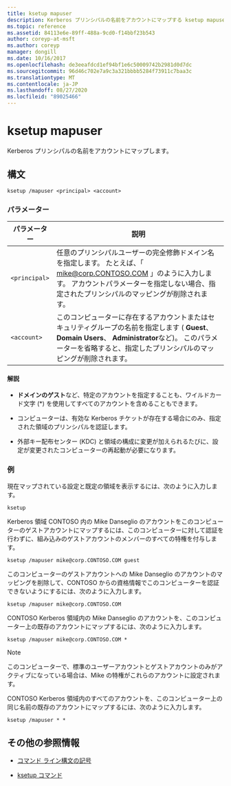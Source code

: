 ```yaml
---
title: ksetup mapuser
description: Kerberos プリンシパルの名前をアカウントにマップする ksetup mapuser コマンドの参照記事。
ms.topic: reference
ms.assetid: 84113e6e-89ff-488a-9cd0-f14bbf23b543
author: coreyp-at-msft
ms.author: coreyp
manager: dongill
ms.date: 10/16/2017
ms.openlocfilehash: de3eeafdcd1ef94bf1e6c50009742b2981d0d7dc
ms.sourcegitcommit: 96d46c702e7a9c3a321bbbb5284f73911c7baa3c
ms.translationtype: MT
ms.contentlocale: ja-JP
ms.lasthandoff: 08/27/2020
ms.locfileid: "89025466"
---
```

# <a name="ksetup-mapuser"></a>ksetup mapuser

Kerberos プリンシパルの名前をアカウントにマップします。

## <a name="syntax"></a>構文

```
ksetup /mapuser <principal> <account>
```

### <a name="parameters"></a>パラメーター

| パラメーター | 説明 |
| --------- | ----------- |
| `<principal>` | 任意のプリンシパルユーザーの完全修飾ドメイン名を指定します。 たとえば、「 mike@corp.CONTOSO.COM 」のように入力します。 アカウントパラメーターを指定しない場合、指定されたプリンシパルのマッピングが削除されます。 |
| `<account>` | このコンピューターに存在するアカウントまたはセキュリティグループの名前を指定します ( **Guest**、 **Domain Users**、 **Administrator**など)。 このパラメーターを省略すると、指定したプリンシパルのマッピングが削除されます。 |

#### <a name="remarks"></a>解説

- **ドメインのゲスト**など、特定のアカウントを指定することも、ワイルドカード文字 (*) を使用してすべてのアカウントを含めることもできます。

- コンピューターは、有効な Kerberos チケットが存在する場合にのみ、指定された領域のプリンシパルを認証します。

- 外部キー配布センター (KDC) と領域の構成に変更が加えられるたびに、設定が変更されたコンピューターの再起動が必要になります。

### <a name="examples"></a>例

現在マップされている設定と既定の領域を表示するには、次のように入力します。

```
ksetup
```

Kerberos 領域 CONTOSO 内の Mike Danseglio のアカウントをこのコンピューターのゲストアカウントにマップするには、このコンピューターに対して認証を行わずに、組み込みのゲストアカウントのメンバーのすべての特権を付与します。

```
ksetup /mapuser mike@corp.CONTOSO.COM guest
```

このコンピューターのゲストアカウントへの Mike Danseglio のアカウントのマッピングを削除して、CONTOSO からの資格情報でこのコンピューターを認証できないようにするには、次のように入力します。

```
ksetup /mapuser mike@corp.CONTOSO.COM
```

CONTOSO Kerberos 領域内の Mike Danseglio のアカウントを、このコンピューター上の既存のアカウントにマップするには、次のように入力します。

```
ksetup /mapuser mike@corp.CONTOSO.COM *
```

> [!NOTE]
> このコンピューターで、標準のユーザーアカウントとゲストアカウントのみがアクティブになっている場合は、Mike の特権がこれらのアカウントに設定されます。

CONTOSO Kerberos 領域内のすべてのアカウントを、このコンピューター上の同じ名前の既存のアカウントにマップするには、次のように入力します。

```
ksetup /mapuser * *
```

## <a name="additional-references"></a>その他の参照情報

- [コマンド ライン構文の記号](command-line-syntax-key.md)

- [ksetup コマンド](ksetup.md)
